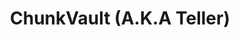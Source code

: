 ---
title: ChunkVault (A.K.A Teller)
description: Teller is a comprehensive Minecraft backup solution built with Rust. It is designed to facilitate both local backups and interfacing with the ChunkVault Backend. This dual functionality allows users to maintain local copies of their Minecraft worlds while also leveraging the secure storage capabilities of the ChunkVault Backend.
cover: "./chunkvault-banner.jpg"
coverAlt: "ChunkVault Banner"
projectLink: https://github.com/Valink-Solutions/teller
---